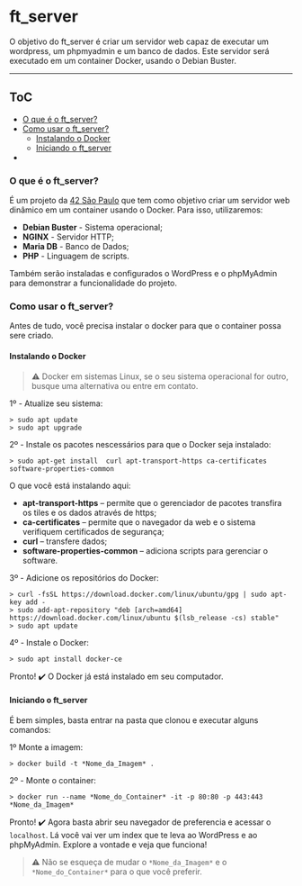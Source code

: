 # ft_server
O objetivo do ft_server é criar um servidor web capaz de executar um wordpress, um phpmyadmin e um banco de dados. Este servidor será executado em um container Docker, usando o Debian Buster.
***
## ToC
- [O que é o ft_server?](#o-que---o-ft_server)
- [Como usar o ft_server?](#como-usar-o-ft_server)
  - [Instalando o Docker](#instalando-o-docker)
  - [Iniciando o ft_server](#iniciando-o-ft_server)
-

<a name="o-que---o-ft_server"></a>
### O que é o ft_server?
É um projeto da [42 São Paulo](https://www.42sp.org.br/) que tem como objetivo criar um servidor web dinâmico em um container usando o Docker.
Para isso, utilizaremos:
- **Debian Buster** - Sistema operacional;
- **NGINX** - Servidor HTTP;
- **Maria DB** - Banco de Dados;
- **PHP** - Linguagem de scripts.

Também serão instaladas e configurados o WordPress e o phpMyAdmin para demonstrar a funcionalidade do projeto.

<a name="como-usar-o-ft_server"></a>
### Como usar o ft_server?
Antes de tudo, você precisa instalar o docker para que o container possa sere criado.
<a name="instalando-o-docker"></a>
#### Instalando o Docker
> :warning: Docker em sistemas Linux, se o seu sistema operacional for outro, busque uma alternativa ou entre em contato.

1º - Atualize seu sistema:
```console
> sudo apt update
> sudo apt upgrade
```
2º - Instale os pacotes nescessários para que o Docker seja instalado:
```console
> sudo apt-get install  curl apt-transport-https ca-certificates software-properties-common
```
O que você está instalando aqui:
- **apt-transport-https** – permite que o gerenciador de pacotes transfira os tiles e os dados através de https;
- **ca-certificates** – permite que o navegador da web e o sistema verifiquem certificados de segurança;
- **curl** – transfere dados;
- **software-properties-common** – adiciona scripts para gerenciar o software.

3º - Adicione os repositórios do Docker:
```console
> curl -fsSL https://download.docker.com/linux/ubuntu/gpg | sudo apt-key add -
> sudo add-apt-repository "deb [arch=amd64] https://download.docker.com/linux/ubuntu $(lsb_release -cs) stable"
> sudo apt update
```
4º - Instale o Docker:
```console
> sudo apt install docker-ce
```
Pronto! ✔️ O Docker já está instalado em seu computador.

<a name="iniciando-o-ft_server"></a>
#### Iniciando o ft_server
É bem simples, basta entrar na pasta que clonou e executar alguns comandos:

1º Monte a imagem:
```console
> docker build -t *Nome_da_Imagem* .
```
2º - Monte o container:
```console
> docker run --name *Nome_do_Container* -it -p 80:80 -p 443:443 *Nome_da_Imagem*
```
Pronto! ✔️ Agora basta abrir seu navegador de preferencia e acessar o `localhost`. Lá você vai ver um index que te leva ao WordPress e ao phpMyAdmin. Explore a vontade e veja que funciona!
> :warning: Não se esqueça de mudar o `*Nome_da_Imagem*` e o `*Nome_do_Container*` para o que você preferir.

